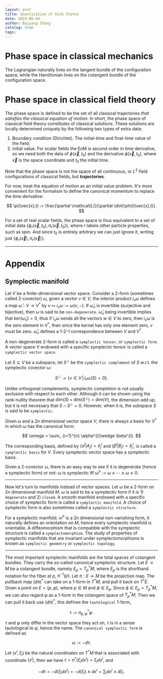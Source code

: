 ```yaml
---
layout: post
title: Quantization of Kink States
date: 2025-06-04
author: Baiyang Zhang
catalog: true
tags:
---
```


# Phase space in classical mechanics

The Lagrangian naturally lives on the tangent bundle of the configuration space, while the Hamiltonian lives on the cotangent bundle of the configuration space. 

# Phase space in classical field theory

The phase space is defined to be the set of all classical trajectories *that satisfies the classical equation of motion*. In short, the phase space of classical field theory constitutes of classical solutions. These solutions are locally determined uniquely by the following two types of extra data:

1. Boundary condition (Dirichlet). The initial-time and final-time value of the field;
2. initial value. For scalar fields the EoM is second order in time derivative, so we need both the data of $\phi(\vec{x},t_ {0})$ and the derivative $\dot{\phi}(\vec{x},t_ {0})$, where $\vec{x}$ is the space coordinate and $t_ {0}$ the initial time.

Note that the phase space is not the space of all continuous, or $L^{2}$ field configurations of classical fields, but **trajectories**. 

For now, treat the equation of motion as an initial value problem. It's more convenient for the formalism to define the canonical momentum to replace the time derivative:

$$
\pi(\vec{x},t) := \frac{\partial \mathcal{L}}{\partial \dot{\phi}(\vec{x},t)}.
$$

For a set of real scalar fields, the phase space is thus equivalent to a set of initial data $\left\lbrace \phi_ {r}(\vec{x},t_ {0}),\pi_ {r}(\vec{x},t_ {0}) \right\rbrace$, where $r$ labels other particle properties, such as spin. And since $t_ {0}$ is entirely arbitrary we can just ignore it, writing just $\left\lbrace \phi_ {r}(\vec{x}),\pi_ {r}(\vec{x}) \right\rbrace$. 



- - -

# Appendix 

## Symplectic manifold
 
Let $V$ be a finite-dimensional vector space. Consider a 2-form (sometimes called 2-covector) $\omega$, given a vector $v\in V$, the interior product $i_ {v}\omega$ defines a map $\hat{\omega}:V\to V^\ast$ by $v \mapsto i_ {v}\omega := \omega(v,-)$. If $\hat{\omega}_ {v}$ is invertible (surjective and bijective), then $\omega$ is said to be `non-degenerate`. $\hat{\omega}_ {v}$ being invertible implies that $\text{ker}(\hat{\omega}_ {v})=0$, thus if $i_ {v}\omega$ sends all the vectors $w\in V$ to zero, then $i_ {v}\omega$ is the zero element in $V^\ast$, then since the kernel has only one element zero, $v$ must be zero. $\hat{\omega}_ {v}$ defines a 1-2-1 correspondence between $V$ and $V^\ast$. 

A non-degenerate 2-form is called a `symplectic tensor`, or `symplectic form`. A vector space $V$ endowed with a specific symplectic tensor is called a `symplectic vector space`.

Let $S\subseteq V$ be a subspace, let $S^{\perp}$ be the `symplectic complement` of $S$ w.r.t. the symplectic covector $\omega$:

$$
S^{\perp}:= \left\lbrace v\in V \,\middle\vert\, i_ {v}\omega(S)=0 \right\rbrace .
$$

Unlike orthogonal complements, symplectic completion is not usually exclusive with respect to each other. Although it can be shown using the rank-nullity theorem that $\text{dim}(S)+\text{dim}(S^{\perp})=\text{dim}(V)$, the dimension add up, but it is not necessary that $S \cap S^{\perp}=0$. However, when it is, the subspace $S$ is said to be `symplectic`. 

Given $\omega$ and a $2n$ dimensional vector space $V$, there is always a basis for $V^\ast$ in which $\omega$ has the canonical form:

$$
\omega = \sum_ {i=1}^{n} \alpha^{i}\wedge \beta^{i}.
$$

The corresponding basis, defined by $\left\langle \alpha ^{i} \middle\vert A_ {j} \right\rangle=\delta^{i}_ {j}$  and $\left\langle \beta ^{i} \middle\vert B_ {j} \right\rangle=\delta^{i}_ {j}$, is called a `symplectic basis` for $V$. Every symplectic vector space has a symplectic basis.

Given a 2-covector $\omega$, there is an easy way to see if it is degenerate (hence a symplectic form) or not: $\omega$ is symplectic iff $\omega^{n}:= \omega \wedge\cdots\wedge\omega \neq 0$. 

- - -

Now let's turn to manifolds instead of vector spaces. Let $\omega$ be a 2-form on $2n$ dimensional manifold $M$. $\omega$ is said to be a symplectic form if it is 1) `degenerate` and 2) `closed`. A smooth manifold endowed with a specific choice of symplectic form is called a `symplectic manifold`. A choice of symplectic form is also sometimes called a `symplectic structure`. 

For a symplectic manifold, $\omega^{n}$ is a $2n$ dimensional non-vanishing form, it naturally defines an orientation on $M$, hence every symplectic manifold is orientable. A diffeomorphism that is compatible with the symplectic structure is called a `symplectomorphism`. The study of properties of symplectic manifolds that are invariant under symplectomorphisms is known as `symplectic geometry` or `symplectic topology`.

- - -

The most important symplectic manifolds are the total spaces of cotangent bundles. They carry the so-called canonical symplectic structure. Let $E\to M$ be a cotangent bundle, namely $E_ {p}=T_ {p}^\ast M$, where $E_ {p}$ is the shorthand notation for the fiber at $p$, $\pi ^{-1}(p)$. Let $\pi:E\to M$ be the projection map. The pullback map $(d\pi)^\ast$ can take on a 1-form in $T^\ast M$, and pull it back on $T^\ast E$. Given a point on $E=(p,\varphi)$, where $p\in M$ and $\phi \in E_ {p}$. Since $\phi \in E_ {p}=T_ {p}^\ast M$, we can also regard $\varphi$ as a 1-form in the cotangent space of $T_ {p}^\ast M$, Then we can pull it back use $(d\pi)^\ast$, this defines the `tautological` 1-form,

$$
\tau:=\pi^\ast_{p,\varphi} \varphi.
$$

$\tau$ and $\varphi$ only differ in the vector space they act on, $\tau$ is in a sense tautological to $\varphi$, hence the name. The `canonical symplectic form` is defined as 

$$
\omega := - d \tau.
$$

Let $(x^{i},\xi_ {i})$ be the natural coordinates on $T^\ast M$ that is associated with coordinate $(x^{i})$, then we have $\tau=\pi ^\ast (\xi_ {i}dx^{i})=\xi_ {i}dx^{i}$, and

$$
-d\tau=-d(\xi_ {i}dx^{i}) = - d(\xi_ {i})\wedge dx^{i} = \sum_ {i}dx^{i}\wedge d\xi_ {i}.
$$



